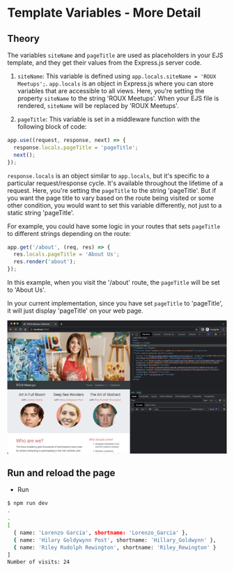 # Template Variables - More Detail

## Theory

The variables `siteName` and `pageTitle` are used as placeholders in your EJS template, and they get their values from the Express.js server code.

1. `siteName`: This variable is defined using `app.locals.siteName = 'ROUX Meetups';`. `app.locals` is an object in Express.js where you can store variables that are accessible to all views. Here, you're setting the property `siteName` to the string 'ROUX Meetups'. When your EJS file is rendered, `siteName` will be replaced by 'ROUX Meetups'.

2. `pageTitle`: This variable is set in a middleware function with the following block of code:

```javascript
app.use((request, response, next) => {
  response.locals.pageTitle = 'pageTitle';
  next();
});
```
`response.locals` is an object similar to `app.locals`, but it's specific to a particular request/response cycle. It's available throughout the lifetime of a request. Here, you're setting the `pageTitle` to the string 'pageTitle'. But if you want the page title to vary based on the route being visited or some other condition, you would want to set this variable differently, not just to a static string 'pageTitle'.

For example, you could have some logic in your routes that sets `pageTitle` to different strings depending on the route:

```javascript
app.get('/about', (req, res) => {
  res.locals.pageTitle = 'About Us';
  res.render('about');
});
```

In this example, when you visit the '/about' route, the `pageTitle` will be set to 'About Us'.

In your current implementation, since you have set `pageTitle` to 'pageTitle', it will just display 'pageTitle' on your web page.

![img](.images/image-2023-05-31-22-54-20.png)

## Run and reload the page

- Run

```bash
$ npm run dev
.
.
[
  { name: 'Lorenzo Garcia', shortname: 'Lorenzo_Garcia' },
  { name: 'Hilary Goldywynn Post', shortname: 'Hillary_Goldwynn' },
  { name: 'Riley Rudolph Rewington', shortname: 'Riley_Rewington' }
]
Number of visits: 24
```
